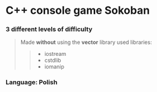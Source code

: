 # C++ console game Sokoban
### 3 different levels of difficulty
> Made **without** using the **vector** library
> used libraries:
>> - iostream
>> - cstdlib
>> - iomanip
### Language: Polish
